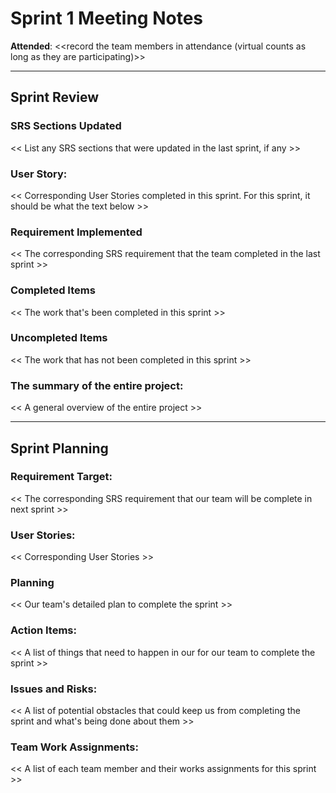 # Sprint 1 Meeting Notes


**Attended**: <<record the team members in attendance (virtual counts as long as they are participating)>>

***

## Sprint Review



### SRS Sections Updated

<< List any SRS sections that were updated in the last sprint, if any >>

###  User Story:


<< Corresponding User Stories completed in this sprint. For this sprint, it should be what the text below >>


### Requirement Implemented

<< The corresponding SRS requirement that the team completed in the last sprint >>

### Completed Items

<< The work that's been completed in this sprint >>

### Uncompleted Items

<< The work that has not been completed in this sprint >>

### The summary of the entire project:

<< A general overview of the entire project >>

***

## Sprint Planning

### Requirement Target:

<< The corresponding SRS requirement that our team will be complete in next sprint >>

### User Stories:

<< Corresponding User Stories >>

### Planning

<< Our team's detailed plan to complete the sprint >>

### Action Items:

<< A list of things that need to happen in our for our team to complete the sprint >>

### Issues and Risks:

<< A list of potential obstacles that could keep us from completing the sprint and what's being done about them >>

### Team Work Assignments:

<< A list of each team member and their works assignments for this sprint >>
